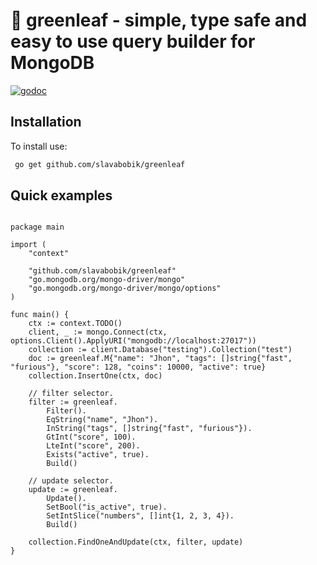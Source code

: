 # 🌱 greenleaf - simple, type safe and easy to use query builder for MongoDB

[![godoc](https://godoc.org/github.com/slavabobik/greenleaf?status.png)](https://godoc.org/github.com/slavabobik/greenleaf)
    

## Installation
To install use:

```bash
 go get github.com/slavabobik/greenleaf
```   


## Quick examples

```golang

package main

import (
	"context"

	"github.com/slavabobik/greenleaf"
	"go.mongodb.org/mongo-driver/mongo"
	"go.mongodb.org/mongo-driver/mongo/options"
)

func main() {
	ctx := context.TODO()
	client, _ := mongo.Connect(ctx, options.Client().ApplyURI("mongodb://localhost:27017"))
	collection := client.Database("testing").Collection("test")
	doc := greenleaf.M{"name": "Jhon", "tags": []string{"fast", "furious"}, "score": 128, "coins": 10000, "active": true}
	collection.InsertOne(ctx, doc)

	// filter selector.
	filter := greenleaf.
		Filter().
		EqString("name", "Jhon").
		InString("tags", []string{"fast", "furious"}).
		GtInt("score", 100).
		LteInt("score", 200).
		Exists("active", true).
		Build()

	// update selector.
	update := greenleaf.
		Update().
		SetBool("is_active", true).
		SetIntSlice("numbers", []int{1, 2, 3, 4}).
		Build()

	collection.FindOneAndUpdate(ctx, filter, update)
}

```
